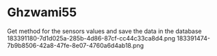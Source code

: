 # Ghzwami55
Get method for the sensors values and save the data in the database
183391180-7d1d025a-285b-4d86-87cf-cc44c33ca8d4.png
183391474-7b9b8506-42a8-47fe-8e07-4760a6d4ab18.png
